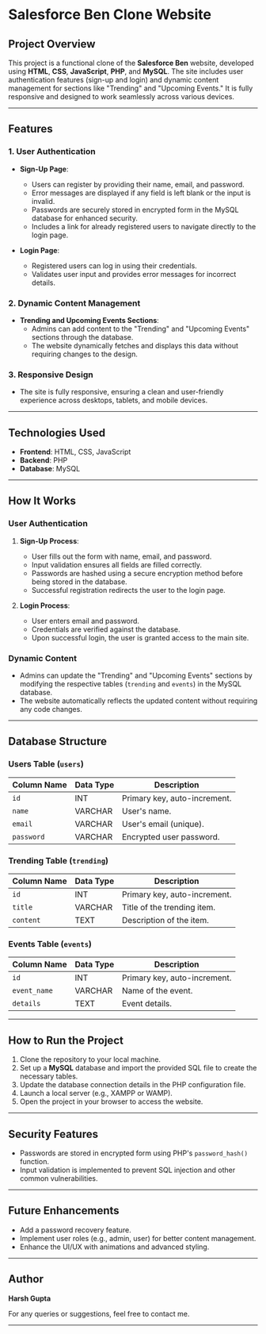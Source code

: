 # Salesforce Ben Clone Website

## Project Overview
This project is a functional clone of the **Salesforce Ben** website, developed using **HTML**, **CSS**, **JavaScript**, **PHP**, and **MySQL**. The site includes user authentication features (sign-up and login) and dynamic content management for sections like "Trending" and "Upcoming Events." It is fully responsive and designed to work seamlessly across various devices.

---

## Features

### 1. **User Authentication**
- **Sign-Up Page**:
  - Users can register by providing their name, email, and password.
  - Error messages are displayed if any field is left blank or the input is invalid.
  - Passwords are securely stored in encrypted form in the MySQL database for enhanced security.
  - Includes a link for already registered users to navigate directly to the login page.

- **Login Page**:
  - Registered users can log in using their credentials.
  - Validates user input and provides error messages for incorrect details.

### 2. **Dynamic Content Management**
- **Trending and Upcoming Events Sections**:
  - Admins can add content to the "Trending" and "Upcoming Events" sections through the database.
  - The website dynamically fetches and displays this data without requiring changes to the design.

### 3. **Responsive Design**
- The site is fully responsive, ensuring a clean and user-friendly experience across desktops, tablets, and mobile devices.

---

## Technologies Used
- **Frontend**: HTML, CSS, JavaScript
- **Backend**: PHP
- **Database**: MySQL

---

## How It Works

### **User Authentication**
1. **Sign-Up Process**:
   - User fills out the form with name, email, and password.
   - Input validation ensures all fields are filled correctly.
   - Passwords are hashed using a secure encryption method before being stored in the database.
   - Successful registration redirects the user to the login page.

2. **Login Process**:
   - User enters email and password.
   - Credentials are verified against the database.
   - Upon successful login, the user is granted access to the main site.

### **Dynamic Content**
- Admins can update the "Trending" and "Upcoming Events" sections by modifying the respective tables (`trending` and `events`) in the MySQL database.
- The website automatically reflects the updated content without requiring any code changes.

---

## Database Structure

### **Users Table** (`users`)
| Column Name | Data Type | Description               |
|-------------|-----------|---------------------------|
| `id`        | INT       | Primary key, auto-increment. |
| `name`      | VARCHAR   | User's name.             |
| `email`     | VARCHAR   | User's email (unique).   |
| `password`  | VARCHAR   | Encrypted user password. |

### **Trending Table** (`trending`)
| Column Name | Data Type | Description               |
|-------------|-----------|---------------------------|
| `id`        | INT       | Primary key, auto-increment. |
| `title`     | VARCHAR   | Title of the trending item. |
| `content`   | TEXT      | Description of the item.  |

### **Events Table** (`events`)
| Column Name | Data Type | Description               |
|-------------|-----------|---------------------------|
| `id`        | INT       | Primary key, auto-increment. |
| `event_name`| VARCHAR   | Name of the event.        |
| `details`   | TEXT      | Event details.            |

---

## How to Run the Project
1. Clone the repository to your local machine.
2. Set up a **MySQL** database and import the provided SQL file to create the necessary tables.
3. Update the database connection details in the PHP configuration file.
4. Launch a local server (e.g., XAMPP or WAMP).
5. Open the project in your browser to access the website.

---

## Security Features
- Passwords are stored in encrypted form using PHP's `password_hash()` function.
- Input validation is implemented to prevent SQL injection and other common vulnerabilities.

---

## Future Enhancements
- Add a password recovery feature.
- Implement user roles (e.g., admin, user) for better content management.
- Enhance the UI/UX with animations and advanced styling.

---

## Author
**Harsh Gupta**

For any queries or suggestions, feel free to contact me.

---

